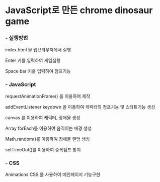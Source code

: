 # JavaScript로 만든 chrome dinosaur game

### - 실행방법
index.html 을 웹브라우저에서 실행

Enter 키를 입력하여 게임실행

Space bar 키를 입력하여 점프기능


### - JavaScript
requestAnimationFrame() 를 이용하여 제작

addEventListener keydown 을 이용하여 캐릭터의 점프기능 및 스타트기능 생성

canvas 를 이용하여 캐릭터, 장애물 생성

Array forEach를 이용하여 움직이는 배경 생성

Math.random()를 이용하여 장애물 랜덤 생성

setTimeOut()를 이용하여 중복점프 방지

### - CSS

Animations CSS 를 사용하여 메인페이지 기능구현
